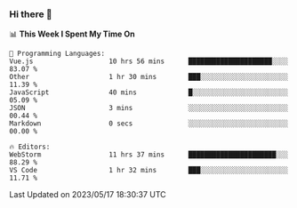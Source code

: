 ### Hi there 👋

<!--
**asdf12303116/asdf12303116** is a ✨ _special_ ✨ repository because its `README.md` (this file) appears on your GitHub profile.

Here are some ideas to get you started:

- 🔭 I’m currently working on ...
- 🌱 I’m currently learning ...
- 👯 I’m looking to collaborate on ...
- 🤔 I’m looking for help with ...
- 💬 Ask me about ...
- 📫 How to reach me: ...
- 😄 Pronouns: ...
- ⚡ Fun fact: ...
-->

<!--START_SECTION:waka-->
📊 **This Week I Spent My Time On** 

```text
💬 Programming Languages: 
Vue.js                   10 hrs 56 mins      █████████████████████░░░░   83.07 % 
Other                    1 hr 30 mins        ███░░░░░░░░░░░░░░░░░░░░░░   11.39 % 
JavaScript               40 mins             █░░░░░░░░░░░░░░░░░░░░░░░░   05.09 % 
JSON                     3 mins              ░░░░░░░░░░░░░░░░░░░░░░░░░   00.44 % 
Markdown                 0 secs              ░░░░░░░░░░░░░░░░░░░░░░░░░   00.00 % 

🔥 Editors: 
WebStorm                 11 hrs 37 mins      ██████████████████████░░░   88.29 % 
VS Code                  1 hr 32 mins        ███░░░░░░░░░░░░░░░░░░░░░░   11.71 % 
```


 Last Updated on 2023/05/17 18:30:37 UTC
<!--END_SECTION:waka-->
